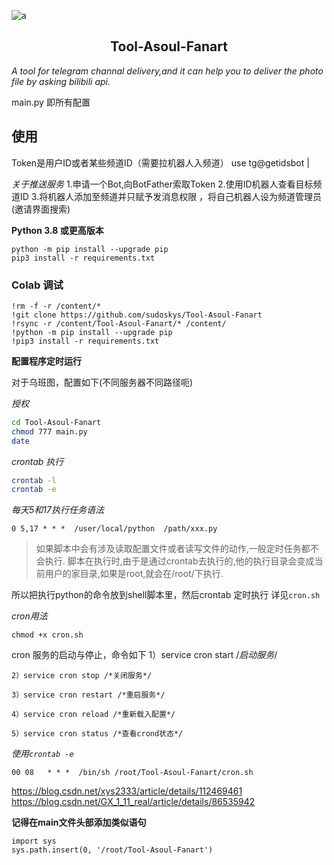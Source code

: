 ![a](https://s1.328888.xyz/2022/04/13/fPSGZ.jpg)


<h2 align="center">Tool-Asoul-Fanart</h2>


*A tool for telegram channal delivery,and it can help you to deliver the photo file by asking bilibili api.*



main.py 即所有配置

## 使用

Token是用户ID或者某些频道ID（需要拉机器人入频道） use tg@getidsbot |

*关于推送服务*
1.申请一个Bot,向BotFather索取Token
2.使用ID机器人查看目标频道ID
3.将机器人添加至频道并只赋予发消息权限 ，将自己机器人设为频道管理员(邀请界面搜索)


**Python 3.8 或更高版本** 
```shell
python -m pip install --upgrade pip
pip3 install -r requirements.txt
```

### Colab 调试

```
!rm -f -r /content/*
!git clone https://github.com/sudoskys/Tool-Asoul-Fanart
!rsync -r /content/Tool-Asoul-Fanart/* /content/
!python -m pip install --upgrade pip
!pip3 install -r requirements.txt
```








**配置程序定时运行**

对于乌班图，配置如下(不同服务器不同路径呃)

*授权*

```bash
cd Tool-Asoul-Fanart
chmod 777 main.py
date
```

*crontab 执行*

```bash
crontab -l
crontab -e

```

*每天5和17执行任务语法*

```0 5,17 * * *  /user/local/python  /path/xxx.py```

>如果脚本中会有涉及读取配置文件或者读写文件的动作,一般定时任务都不会执行. 
>脚本在执行时,由于是通过crontab去执行的,他的执行目录会变成当前用户的家目录,如果是root,就会在/root/下执行.

所以把执行python的命令放到shell脚本里，然后crontab 定时执行
详见`cron.sh`

*cron用法*

```
chmod +x cron.sh
```

cron 服务的启动与停止，命令如下
    1）service cron start  /*启动服务*/

    2）service cron stop /*关闭服务*/

    3）service cron restart /*重启服务*/

    4）service cron reload /*重新载入配置*/

    5）service cron status /*查看crond状态*/ 


*使用`crontab -e`*

```
00 08   * * *  /bin/sh /root/Tool-Asoul-Fanart/cron.sh
```
https://blog.csdn.net/xys2333/article/details/112469461
https://blog.csdn.net/GX_1_11_real/article/details/86535942

**记得在main文件头部添加类似语句**

```
import sys
sys.path.insert(0, '/root/Tool-Asoul-Fanart')
```